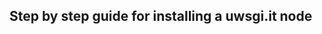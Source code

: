 Step by step guide for installing a uwsgi.it node
-------------------------------------------------

